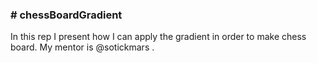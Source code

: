 <h3># chessBoardGradient</h3>
<p>In this rep I present how I can apply the gradient in order to make chess board. My mentor is @sotickmars .</p>
